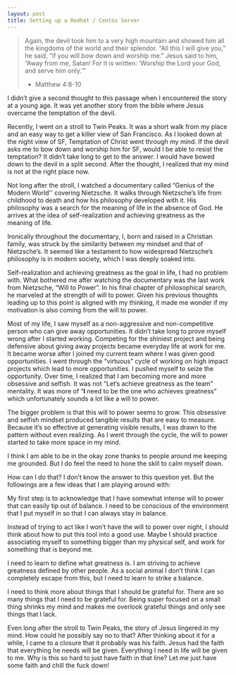 ```yaml
---
layout: post
title: Setting up a Redhat / Centos Server
---
```


>  Again, the devil took him to a very high mountain and showed him all the kingdoms of the world and their splendor. “All this I will give you,” he said, “if you will bow down and worship me.” Jesus said to him, “Away from me, Satan! For it is written: ‘Worship the Lord your God, and serve him only.’”
> - Matthew 4:8-10

I didn’t give a second thought to this passage when I encountered the story at a young age. It was yet another story from the bible where Jesus overcame the temptation of the devil.

Recently, I went on a stroll to Twin Peaks. It was a short walk from my place and an easy way to get a killer view of San Francisco. As I looked down at the night view of SF, Temptation of Christ went through my mind. If the devil asks me to bow down and worship him for SF, would I be able to resist the temptation? It didn’t take long to get to the answer. I would have bowed down to the devil in a split second. After the thought, I realized that my mind is not at the right place now. 

Not long after the stroll, I watched a documentary called “Genius of the Modern World'' covering Nietzsche. It walks through Nietzsche’s life from childhood to death and how his philosophy developed with it. His philosophy was a search for the meaning of life in the absence of God. He arrives at the idea of self-realization and achieving greatness as the meaning of life. 

Ironically throughout the documentary, I, born and raised in a Christian family, was struck by the similarity between my mindset and that of Nietzsche’s. It seemed like a testament to how widespread Nietzsche’s philosophy is in modern society, which I was deeply soaked into. 

Self-realization and achieving greatness as the goal in life, I had no problem with. What bothered me after watching the documentary was the last work from Nietzsche, “Will to Power”. In his final chapter of philosophical search, he marveled at the strength of will to power. Given his previous thoughts leading up to this point is aligned with my thinking, it made me wonder if my motivation is also coming from the will to power. 

Most of my life, I saw myself as a non-aggressive and non-competitive person who can give away opportunities. It didn’t take long to prove myself wrong after I started working. Competing for the shiniest project and being defensive about giving away projects became everyday life at work for me. It became worse after I joined my current team where I was given good opportunities. I went through the “virtuous” cycle of working on high impact projects which lead to more opportunities. I pushed myself to seize the opportunity. Over time, I realized that I am becoming more and more obsessive and selfish. It was not “Let’s achieve greatness as the team” mentality. It was more of “**I** need to be the one who achieves greatness” which unfortunately sounds a lot like a will to power. 

The bigger problem is that this will to power seems to grow. This obsessive and selfish mindset produced tangible results that are easy to measure. Because it’s so effective at generating visible results, I was drawn to the pattern without even realizing. As I went through the cycle, the will to power started to take more space in my mind. 

I think I am able to be in the okay zone thanks to people around me keeping me grounded. But I do feel the need to hone the skill to calm myself down. 

How can I do that? I don’t know the answer to this question yet. But the followings are a few ideas that I am playing around with:


My first step is to acknowledge that I have somewhat intense will to power that can easily tip out of balance. I need to be conscious of the environment that I put myself in so that I can always stay in balance. 

Instead of trying to act like I won’t have the will to power over night, I should think about how to put this tool into a good use. Maybe I should practice associating myself to something bigger than my physical self, and work for something that is beyond me. 

I need to learn to define what greatness is. I am striving to achieve greatness defined by other people. As a social animal I don’t think I can completely escape from this, but I need to learn to strike a balance. 

I need to think more about things that I should be grateful for. There are so many things that I need to be grateful for. Being super focused on a small thing shrinks my mind and makes me overlook grateful things and only see things that I lack. 


Even long after the stroll to Twin Peaks, the story of Jesus lingered in my mind. How could he possibly say no to that? After thinking about it for a while, I came to a closure that it probably was his faith. Jesus had the faith that everything he needs will be given. Everything I need in life will be given to me. Why is this so hard to just have faith in that line? Let me just have some faith and chill the fuck down!




